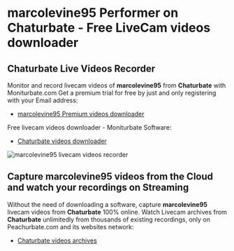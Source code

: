 # marcolevine95 Performer on Chaturbate - Free LiveCam videos downloader

## Chaturbate Live Videos Recorder

Monitor and record livecam videos of **marcolevine95** from **Chaturbate** with Moniturbate.com
Get a premium trial for free by just and only registering with your Email address:
* [marcolevine95 Premium videos downloader](https://moniturbate.com/request-demo-licence-key.html)

Free livecam videos downloader - Moniturbate Software:
* [Chaturbate videos downloader](https://moniturbate.com/moniturbate-download-software.html)

![marcolevine95 livecam videos recorder](https://peachurnet.com/templates/moniturbate-software.png)


## Capture marcolevine95 videos from the Cloud and watch your recordings on Streaming

Without the need of downloading a software, capture **marcolevine95** livecam videos from **Chaturbate** 100% online.
Watch Livecam archives from **Chaturbate** unlimitedly from thousands of existing recordings, only on Peachurbate.com and its websites network:
* [Chaturbate videos archives](https://peachurnet.com/)